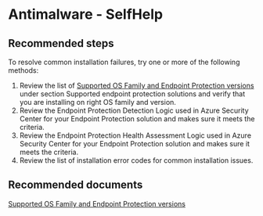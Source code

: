 
<properties
    pageTitle="Antimaware - SelfHelp"
    description="Antimalware - SelfHelp"
    service="microsoft.operationalinsights"
    resource="workspaces"
	symptomID=""
	infoBubbleText=""
    authors="rakena, sasupp"
    ms.authors="rakena, sasupp"
    displayorder="1"
    selfHelpType="generic"
    supportTopicIds="32612429"
    resourceTags=""
    productPesIds="15725"
    cloudEnvironments="Public, Fairfax"
	articleId="62dbd3b1-47d4-4024-9b9f-0e093ada4218"
/>

# Antimalware - SelfHelp

## **Recommended steps**
To resolve common installation failures, try one or more of the following methods:

1. Review the list of [Supported OS Family and Endpoint Protection versions](https://docs.microsoft.com/azure/security-center/security-center-os-coverage)  under section Supported endpoint protection solutions and verify that you are installing on right OS family and version.  
2. Review the Endpoint Protection Detection Logic used in Azure Security Center for your Endpoint Protection solution and makes sure it meets the criteria. 
3. Review the Endpoint Protection Health Assessment Logic used in Azure Security Center for your Endpoint Protection solution and makes sure it meets the criteria. 
4. Review the list of installation error codes for common installation issues. 

## **Recommended documents**
[Supported OS Family and Endpoint Protection versions](https://docs.microsoft.com/azure/security-center/security-center-os-coverage)
